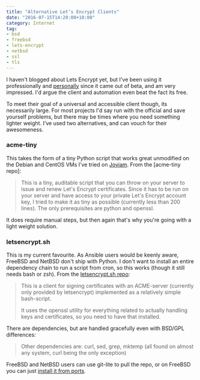 ```yaml
---
title: "Alternative Let’s Encrypt Clients"
date: "2016-07-15T14:20:00+10:00"
category: Internet
tag:
- bsd
- freebsd
- lets-encrypt
- netbsd
- ssl
- tls
---
```

I haven't blogged about Lets Encrypt yet, but I've been using it professionally and [personally] since it came out of beta, and am very impressed. I'd argue the client and automation even beat the fact its free.

To meet their goal of a universal and accessible client though, its necessarily large. For most projects I'd say run with the official and save yourself problems, but there may be times where you need something lighter weight. I’ve used two alternatives, and can vouch for their awesomeness.

### acme-tiny

This takes the form of a tiny Python script that works great unmodified on the Debian and CentOS VMs I’ve tried on [Joviam]. From the [acme-tiny repo]:

> This is a tiny, auditable script that you can throw on your server to issue and renew Let's Encrypt certificates. Since it has to be run on your server and have access to your private Let's Encrypt account key, I tried to make it as tiny as possible (currently less than 200 lines). The only prerequisites are python and openssl.

It does require manual steps, but then again that's why you're going with a light weight solution.

### letsencrypt.sh

This is my current favourite. As Ansible users would be keenly aware, FreeBSD and NetBSD don't ship with Python. I don't want to install an entire dependency chain to run a script from cron, so this works (though it still needs bash or zsh). From the [letsencrypt.sh repo]:

> This is a client for signing certificates with an ACME-server (currently only provided by letsencrypt) implemented as a relatively simple bash-script.
> 
> It uses the openssl utility for everything related to actually handling keys and certificates, so you need to have that installed.

There are dependencies, but are handled gracefully even with BSD/GPL differences:

> Other dependencies are: curl, sed, grep, mktemp (all found on almost any system, curl being the only exception)

FreeBSD and NetBSD users can use git-lite to pull the repo, or on FreeBSD you can just [install it from ports].

[personally]: https://www.ssllabs.com/ssltest/analyze.html?d=rubenerd.com
[diafygi and the devs]: https://github.com/diafygi/acme-tiny
[letsencrypt.sh repo]: https://github.com/lukas2511/letsencrypt.sh
[Joviam]: https://joviam.com/
[install it from ports]: https://www.freshports.org/security/letsencrypt.sh/

